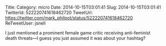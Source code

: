 Title: 
Category: micro
Date: 2014-10-15T03:01:41
Slug: 2014-10-15T03:01:41
TwitterId: 522220741618462720
TweetUrl: https://twitter.com/mark_philpot/status/522220741618462720
ReTweetUser: jsnell

<i class="fa fa-retweet" aria-hidden="true"></i> I just mentioned a prominent female game critic receiving anti-feminist death threats—I guess you just assumed it was about your hashtag?